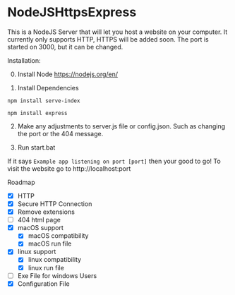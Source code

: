 # NodeJSHttpsExpress
This is a NodeJS Server that will let you host a website on your computer. It currently only supports HTTP, HTTPS will be added soon. The port is started on 3000, but it can be changed.

Installation:

0) Install Node
https://nodejs.org/en/

1) Install Dependencies
```
npm install serve-index
```

```
npm install express
```
2) Make any adjustments to server.js file or config.json. Such as changing the port or the 404 message.

3) Run start.bat

If it says `Example app listening on port [port]` then your good to go!
To visit the website go to http://localhost:port

Roadmap
- [X] HTTP
- [X] Secure HTTP Connection
- [X] Remove extensions
- [ ] 404 html page
- [X] macOS support
  - [X] macOS compatibility
  - [X] macOS run file
- [X] linux support
  - [X] linux compatibility
  - [X] linux run file
- [ ] Exe File for windows Users
- [X] Configuration File
